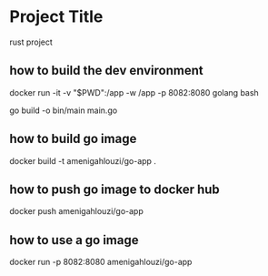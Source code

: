 # Project Title

rust project

## how to build the dev environment
docker run -it -v "$PWD":/app -w /app -p 8082:8080 golang bash  

go build -o bin/main main.go



## how to build go image
docker build -t amenigahlouzi/go-app .

## how to push go image to docker hub
docker push amenigahlouzi/go-app 

## how to use a go image
docker run -p 8082:8080 amenigahlouzi/go-app
